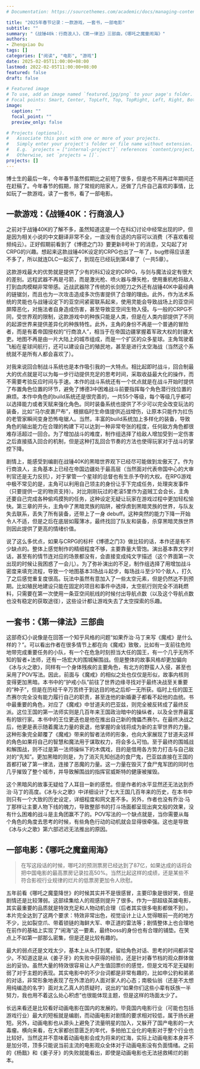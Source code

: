 ```yaml
---
# Documentation: https://sourcethemes.com/academic/docs/managing-content/

title: "2025年春节记录：一款游戏，一套书，一部电影"
subtitle: ""
summary: "《战锤40k：行商浪人》，《第一律法》三部曲，《哪吒之魔童闹海》"
authors: 
- Zhengxiao Du
tags: []
categories: ["阅读", "电影", "游戏"]
date: 2025-02-05T11:00:00+08:00
lastmod: 2022-02-05T11:00:00+08:00
featured: false
draft: false

# Featured image
# To use, add an image named `featured.jpg/png` to your page's folder.
# Focal points: Smart, Center, TopLeft, Top, TopRight, Left, Right, BottomLeft, Bottom, BottomRight.
image:
  caption: ""
  focal_point: ""
  preview_only: false

# Projects (optional).
#   Associate this post with one or more of your projects.
#   Simply enter your project's folder or file name without extension.
#   E.g. `projects = ["internal-project"]` references `content/project/deep-learning/index.md`.
#   Otherwise, set `projects = []`.
projects: []
---
```

博士生的最后一年，今年春节虽然假期比之前短了很多，但是也不用再过年期间还在赶稿了。今年春节的假期，除了常规的陪家人，还做了几件自己喜欢的事情，比如玩了一款游戏，读了一套书，看了一部电影。

## 一款游戏：《战锤40K：行商浪人》

之前对于战锤40K的了解不多，虽然知道这是一个在科幻讨论中经常出现的IP，但是因为相关小说的中文翻译非常不全，一直没有合适的内容可以消费（不喜欢看视频纯云）。正好假期前看到了《博德之门3》要更新8号补丁的消息，又勾起了对CRPG的兴趣。想起来这款战锤40K设定的CRPG也出了一年了，bug修得应该差不多了，所以就连DLC一起买了，到现在已经玩到第4章了（一共5章）。

这款游戏最大的优势就是提供了少有的科幻设定的CRPG，与剑与魔法设定有很大的差别。远程武器不再是弓箭，而是激光枪、喷火器与爆矢枪，使用重机枪将敌人打到血肉模糊非常带感。近战武器除了传统的长剑短刀之外还有战锤40K中最经典的链锯剑，而且也为一次攻击造成多次伤害提供了合理的理由。此外，作为法术系统的灵能也与战锤设定下的亚空间紧密联系起来，使用灵能会导致战场上的亚空间屏障恶化，对施法者自身造成伤害，甚至导致亚空间生物入侵。与一般的CRPG不同，受世界观的限制，这款游戏中的种族只能是人类，但是在人类内部提供了不同的起源世界来提供差异化的种族特性。此外，主角的身份不再是一个普通的冒险者，而是有着帝国授权的“行商浪人”，相当于在帝国边疆掌握着军政大权的封疆大吏。地图不再是由一片大陆上的城市组成，而是一个扩区的众多星球。主角驾驶着飞船在星球间航行，还可以建设自己的殖民地，甚至是进行太空海战（当然这个系统就不是所有人都会喜欢了）。

对我来说回合制战斗系统也是本作吸引我的一大特点。相比起即时战斗，回合制最大的优点就是可以为每一步行动提供充足的思考时间，采取收益最大化的操作，而不需要考验反应时间与手速。本作的战斗系统还有一个优点就是在战斗开始时提供了布置角色位置的环节，避免了博德3中困难战斗前要指挥每个角色潜行找位置的麻烦。本作中角色的build系统还是很完善的，一共55个等级，每个等级几乎都可以选择能力或者天赋来强化角色。同时装备系统也提供了不少可以完全改变玩法的装备，比如“马尔皮裹尸布”，根据临时生命值提供近战增伤，让原本只能作为扛伤的老管家瞬间变身恐怖电锯人。当然，丰富的build系统加上多样化的装备，导致角色的输出能力在合理的构建下可以达到一种非常夸张的程度，任何敌方角色都很难存活超过一回合。为了增加战斗的难度，制作组选择了给敌人增加受到一定伤害之后直接插入回合的机制，但是这种打乱回合节奏的方法也使得玩家对于战斗的掌控下降。

剧情上，能感受到编剧在战锤40K的黑暗世界观下已经尽可能做到龙傲天了。作为行商浪人，主角基本上已经在帝国边疆处于最高层（当然面对代表帝国中心的大审判官还是无力反抗），对于掌管一个星球的总督也有生杀予夺的大权。在RPG游戏中极不常见的是，主角可以利用自己领主的身份让手下完成任务，处理突发事件（只要提供一定的物资支持）。对比刚刚玩过的老滚5里作为盗贼工会会长，主角还要自己完成各种偷鸡摸狗的任务，这种设定无疑让玩家在游戏过程中更加轻松愉快。第三章的开头，主角中了黑暗灵族的陷阱，被俘虏到黑暗灵族的世界，与队友失去联系，丢失了所有装备，还带上了一身 debuff。这种突然的能力下降一开始令人不适，但是之后在底层如履薄冰，最终找回了队友和装备，杀穿黑暗灵族世界则因此提供了更高的情绪价值。

说了这么多优点，如果与CRPG的标杆《博德之门3》做比较的话，本作还是有不少缺点的。整体上感觉制作的精细程度不够，主要靠量大管饱。演出基本靠文字对话，甚至有的情节连对应的场景都没有，会直接变成纯文字描述（这个界面第一次出现的时候让我困惑了一会儿）。为了弥补演出的不足，制作组选择了用增加战斗密度来填充流程，导致一个地图基本3场战斗起步，每场战斗至少10个敌人，打久了之后感觉重复度很高。玩法中虽然有意加入了一些太空元素，但是仍然达不到预期。比如殖民地建设只能在固定的项目和事件中选择，太空航行则完全不消耗燃料，只需要在第一次使用一条亚空间航线的时候付出导航点数（以及这个导航点数也没有稳定的获取途径），这些设计都让游戏失去了太空探索的乐趣。

## 一套书：《第一律法》三部曲

这部奇幻小说像是在回答一个知乎风格的问题“如果乔治·马丁来写《魔戒》是什么样的？”。可以看出作者在很多情节上都在向《魔戒》致敬，比如有一支前往危险地带完成重要任务的小队，有一个在危急时刻担当大任的国王，有一个几乎无所不知的智者+法师，还有一场宏大的围城解围战。但是整体的故事风格却更加偏向《冰与火之歌》，同样有一个身体残疾的主要角色，有北方的野蛮人入侵，甚至也采用了POV写法。因此，前面与《魔戒》的相似之处也仅仅是形似，故事内核则变得更加黑暗。本书中的“护戒小队”前往了世界边缘寻找对于最终决战至关重要的“种子”，但是在历经千辛万苦终于到达目的地之后却一无所获。临时上任的国王杰赛尔完全没有能力履行自己的职责，甚至连他的新婚妻子都看不起他的血统。书中最重要的角色，对应了《魔戒》中甘道夫的巴亚兹，则完全被反转成了最终反派。这位王国的第一法师实则是几百年来王国政治暗中的操纵者，以及全世界最富有的银行家。本书中的王位更迭也是他在推出自己新的傀儡杰赛尔。在最终决战之后，他更是表示随着魔法力量的衰退，他掌握的金钱将成为新的主宰世界的力量。这种形象完全颠覆了《魔戒》带来的智者法师的形象，也向大家展现了甘道夫这样的角色如果将自己的智慧和魔法用于谋取权力，将会多么可怕。至于最终的围城战和解围战，则不过是第一法师操纵下的木偶戏，目的是借用各方势力打击与自己敌对的“先知”。更加黑暗的则是，为了消灭先知创造的食尸鬼，巴亚兹直接在王国的首都打破了第一律法，连接了恶魔的力量。这一力量在毁灭了食尸鬼军团的同时也几乎摧毁了整个城市，并导致解围战的指挥官威斯特的健康被摧毁。

这个黑暗风的故事无疑给了人耳目一新的感觉。但是作者的水平显然还无法达到乔治·马丁的高度。《冰与火之歌》中详细设计了七大王国几百年来的历史，在本书中则只有一个大致的历史设定，详细程度和网文差不多。另外，作者也没有乔治·马丁那样让主要人物下线的魄力，导致整部书的打斗场面都呈现出爽文般的效果，没有什么困难的战斗是主角团赢不了的。POV写法的一个缺点就是，当你需要从每个角色的角度去思考的时候，有些角色行动的动机就会显得很牵强。这也是导致《冰与火之歌》第六部迟迟无法推出的原因。

## 一部电影：《哪吒之魔童闹海》

> 在写这段话的时候，哪吒2的预测票房已经达到了87亿，如果达成的话将会把中国电影的最高票房记录拉高50%。当然比起这样的成绩，还是某些不符合影视行业规律的烂片的低票房更加令人欣慰。

五年前看《哪吒之魔童降世》的时候其实并不是很感冒，主要印象是很好笑，但是剧情还是比较薄弱。这部续集给人的观感则提升了很多。作为一部超级英雄电影，其实最重要的品质就是特效充足和人物动机合理（后者其实很多电影都做不到）。本片完全达到了这两个要求：特效非常出色，视觉设计上让人觉得眼前一亮的地方不少，比如裂空爪、带着锁链的海鲜大军、申正道的雷法等；剧情整体上也合理地在前作的基础上实现了“闹海”这一要素，最终boss的身份也有合理的铺垫。在笑点上不如第一部那么密集，但是还是比较有趣的。

最大的弱点还是文戏太少，基本上从头打到尾，留给角色对话、思考的时间都非常少。不知道这是从《姜子牙》的失败中获得的经验，还是针对春节档的观众群体做出的妥协。虽然大量的特效很容易让人产生值回票价的感觉，但是文戏不足无疑削弱了对于主题的表现。其实电影中的不少台词都是非常有趣的，比如申公豹和弟弟的对话，非常形象地表现了在外漂泊的人面对家人的心态；南极仙翁（还是不太想用纯编造的名字）面对太乙真人的质疑时，说出的“如果你们这些小辈有妖族一半努力，我也用不着这么处心积虑”也很能体现主题，但是这样的场面太少了。

长远来看还是比较看好动画电影在国内的发展的。毕竟国内电影行业（可能也包括游戏行业）最大的短板就是编剧，而动画电影对剧情的要求相对较低，属于扬长避短。另外，动画电影也从源头上避免了流量明星的加入，又躲开了国产电影的一大毒瘤。横向来看，在大家都创意匮乏的年代，多拍拍工业化的电影对于整个行业也比较好。当然这并不意味着动画电影会成为将来的红海，实际上动画电影本身并不是加分项，顶多只能说当前主流的电影观众全体对于动画电影没有负面情绪。之前的《杨戬》和《姜子牙》的失败就能看出，即使是动画电影也无法拯救稀烂的剧本。
